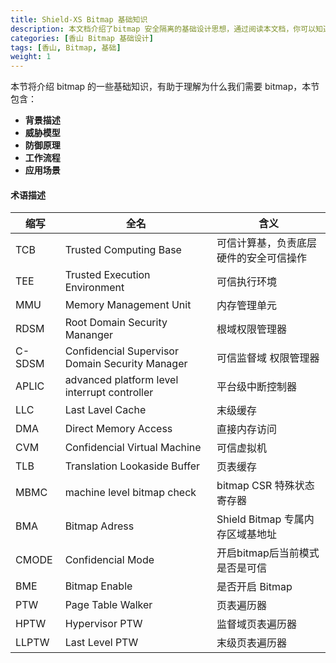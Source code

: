 ```yaml
---
title: Shield-XS Bitmap 基础知识
description: 本文档介绍了bitmap 安全隔离的基础设计思想，通过阅读本文档，你可以知道为什么需要bitmap， 以及其应用场景
categories: [香山 Bitmap 基础设计]
tags: [香山, Bitmap, 基础]
weight: 1
---
```


本节将介绍 bitmap 的一些基础知识，有助于理解为什么我们需要 bitmap，本节包含：

- **背景描述**
- **威胁模型**
- **防御原理**
- **工作流程**
- **应用场景**

#### 术语描述

| 缩写   | 全名                                            | 含义                                   |
| ------ | ----------------------------------------------- | -------------------------------------- |
| TCB    | Trusted Computing Base                          | 可信计算基，负责底层硬件的安全可信操作 |
| TEE    | Trusted Execution Environment                   | 可信执行环境                           |
| MMU    | Memory Management Unit                          | 内存管理单元                           |
| RDSM   | Root Domain Security Mananger                   | 根域权限管理器                         |
| C-SDSM | Confidencial Supervisor Domain Security Manager | 可信监督域 权限管理器                  |
| APLIC  | advanced platform level interrupt controller    | 平台级中断控制器                       |
| LLC    | Last Lavel Cache                                | 末级缓存                               |
| DMA    | Direct Memory Access                            | 直接内存访问                           |
| CVM    | Confidencial Virtual Machine                    | 可信虚拟机                             |
| TLB    | Translation Lookaside Buffer                    | 页表缓存                               |
| MBMC   | machine level bitmap check                      | bitmap CSR 特殊状态寄存器              |
| BMA    | Bitmap Adress                                   | Shield Bitmap 专属内存区域基地址       |
| CMODE  | Confidencial Mode                               | 开启bitmap后当前模式是否是可信         |
| BME    | Bitmap Enable                                   | 是否开启 Bitmap                        |
| PTW    | Page Table Walker                               | 页表遍历器                             |
| HPTW   | Hypervisor PTW                                  | 监督域页表遍历器                       |
| LLPTW  | Last Level PTW                                  | 末级页表遍历器                         |

